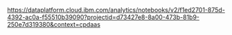 https://dataplatform.cloud.ibm.com/analytics/notebooks/v2/f1ed2701-875d-4392-ac0a-f55510b39090?projectid=d73427e8-8a00-473b-81b9-250e7d319380&context=cpdaas
